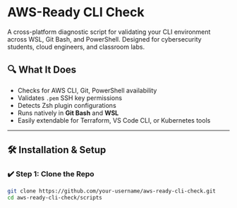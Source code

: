 # AWS-Ready CLI Check

A cross-platform diagnostic script for validating your CLI environment across WSL, Git Bash, and PowerShell. Designed for cybersecurity students, cloud engineers, and classroom labs.

## 🔍 What It Does

- Checks for AWS CLI, Git, PowerShell availability
- Validates `.pem` SSH key permissions
- Detects Zsh plugin configurations
- Runs natively in **Git Bash** and **WSL**
- Easily extendable for Terraform, VS Code CLI, or Kubernetes tools

---

## 🛠️ Installation & Setup

### ✔️ Step 1: Clone the Repo

```bash
git clone https://github.com/your-username/aws-ready-cli-check.git
cd aws-ready-cli-check/scripts
